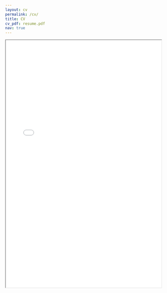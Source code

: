 ```yaml
---
layout: cv
permalink: /cv/
title: CV
cv_pdf: resume.pdf
nav: true
---
```


<div style="width: 100%; height:800">
<iframe src="/assets/pdf/resume.pdf" width="100%" height="800">
Please click on the icon on the top right to download my CV if it does not show up in your browser. 
</iframe>
</div>